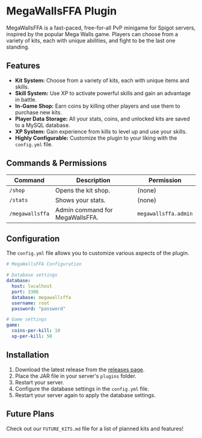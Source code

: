 # MegaWallsFFA Plugin

MegaWallsFFA is a fast-paced, free-for-all PvP minigame for Spigot servers, inspired by the popular Mega Walls game. Players can choose from a variety of kits, each with unique abilities, and fight to be the last one standing.

## Features

*   **Kit System:** Choose from a variety of kits, each with unique items and skills.
*   **Skill System:** Use XP to activate powerful skills and gain an advantage in battle.
*   **In-Game Shop:** Earn coins by killing other players and use them to purchase new kits.
*   **Player Data Storage:** All your stats, coins, and unlocked kits are saved to a MySQL database.
*   **XP System:** Gain experience from kills to level up and use your skills.
*   **Highly Configurable:** Customize the plugin to your liking with the `config.yml` file.

## Commands & Permissions

| Command          | Description                     | Permission             |
| ---------------- | ------------------------------- | ---------------------- |
| `/shop`          | Opens the kit shop.             | (none)                 |
| `/stats`         | Shows your stats.               | (none)                 |
| `/megawallsffa`  | Admin command for MegaWallsFFA. | `megawallsffa.admin`   |

## Configuration

The `config.yml` file allows you to customize various aspects of the plugin.

```yaml
# MegaWallsFFA Configuration

# Database settings
database:
  host: localhost
  port: 3306
  database: megawallsffa
  username: root
  password: "password"

# Game settings
game:
  coins-per-kill: 10
  xp-per-kill: 50
```

## Installation

1.  Download the latest release from the [releases page](https://github.com/your-repo/megawallsffa/releases).
2.  Place the JAR file in your server's `plugins` folder.
3.  Restart your server.
4.  Configure the database settings in the `config.yml` file.
5.  Restart your server again to apply the database settings.

## Future Plans

Check out our `FUTURE_KITS.md` file for a list of planned kits and features!
